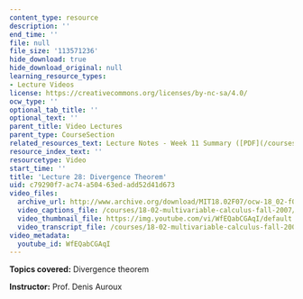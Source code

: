```yaml
---
content_type: resource
description: ''
end_time: ''
file: null
file_size: '113571236'
hide_download: true
hide_download_original: null
learning_resource_types:
- Lecture Videos
license: https://creativecommons.org/licenses/by-nc-sa/4.0/
ocw_type: ''
optional_tab_title: ''
optional_text: ''
parent_title: Video Lectures
parent_type: CourseSection
related_resources_text: Lecture Notes - Week 11 Summary ([PDF](/courses/18-02-multivariable-calculus-fall-2007/resources/lec_week11))
resource_index_text: ''
resourcetype: Video
start_time: ''
title: 'Lecture 28: Divergence Theorem'
uid: c79290f7-ac74-a504-63ed-add52d41d673
video_files:
  archive_url: http://www.archive.org/download/MIT18.02F07/ocw-18_02-f07-lec28_300k.mp4
  video_captions_file: /courses/18-02-multivariable-calculus-fall-2007/c76649e4daf552468504191c70bf2678_WfEQabCGAqI.vtt
  video_thumbnail_file: https://img.youtube.com/vi/WfEQabCGAqI/default.jpg
  video_transcript_file: /courses/18-02-multivariable-calculus-fall-2007/4787b3f7449a9dd236e9a74b84ff5687_WfEQabCGAqI.pdf
video_metadata:
  youtube_id: WfEQabCGAqI
---
```


**Topics covered:** Divergence theorem

**Instructor:** Prof. Denis Auroux


